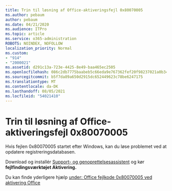 ```yaml
---
title: Trin til løsning af Office-aktiveringsfejl 0x80070005
ms.author: pebaum
author: pebaum
ms.date: 04/21/2020
ms.audience: ITPro
ms.topic: article
ms.service: o365-administration
ROBOTS: NOINDEX, NOFOLLOW
localization_priority: Normal
ms.custom:
- "914"
- "2000021"
ms.assetid: d291c13a-723e-4425-8e49-baa465ec2505
ms.openlocfilehash: 086c2db7775baabeb5c66eda9e767362fef20f98237021a0b348d8e5d50392b6
ms.sourcegitcommit: b5f7da89a650d2915dc652449623c78be6247175
ms.translationtype: MT
ms.contentlocale: da-DK
ms.lasthandoff: 08/05/2021
ms.locfileid: "54021410"
---
```

# <a name="steps-to-resolve-office-activation-error-0x80070005"></a>Trin til løsning af Office-aktiveringsfejl 0x80070005

Hvis fejlen 0x80070005 startet efter Windows, kan du løse problemet ved at opdatere registreringsdatabasen.
  
Download og installér [Support- og genoprettelsesassistent](https://aka.ms/SARA-OfficeActivation-Alchemy) og kør **fejlfindingsværktøjet Aktivering.**
  
Du kan finde yderligere hjælp [under: Office fejlkode 0x80070005 ved aktivering Office](https://support.office.com/article/7aa7600f-df57-4aef-81d2-25509c66f865)
  